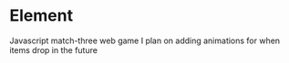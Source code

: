 # Element
Javascript match-three web game
I plan on adding animations for when items drop in the future
